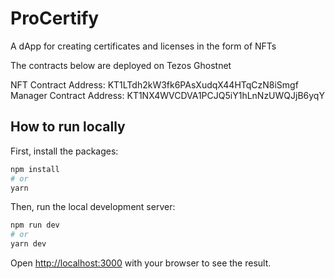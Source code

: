 # ProCertify

A dApp for creating certificates and licenses in the form of NFTs

The contracts below are deployed on Tezos Ghostnet

NFT Contract Address: KT1LTdh2kW3fk6PAsXudqX44HTqCzN8iSmgf
Manager Contract Address: KT1NX4WVCDVA1PCJQ5iY1hLnNzUWQJjB6yqY

## How to run locally

First, install the packages:

```bash
npm install
# or
yarn
```

Then, run the local development server:

```bash
npm run dev
# or
yarn dev
```

Open [http://localhost:3000](http://localhost:3000) with your browser to see the result.


